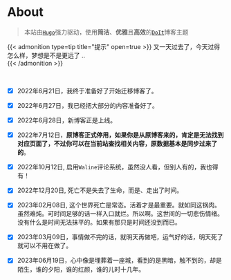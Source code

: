 # About


<!--more-->

> 本站由[`Hugo`](https://gohugo.io/)强力驱动，使用**简洁**、**优雅**且**高效**的[`DoIt`](https://github.com/HEIGE-PCloud/DoIt)博客主题

{{< admonition type=tip title="提示"  open=true >}}
又一天过去了，今天过得怎么样，梦想是不是更远了 ..   
{{< /admonition >}}

<br/>

- [x] 2022年6月21日，我终于准备好了开始迁移博客了。

- [x] 2022年6月27日，我已经把大部分的内容准备好了。

- [x] 2022年6月28日，新博客正是上线。

- [x] 2022年7月12日，**原博客正式停用，如果你是从原博客来的，肯定是无法找到对应页面了，不过你可以在当前站查找相关内容，原数据基本是同步过来了的**。

- [x] 2022年10月12日, 启用`Waline`评论系统，虽然没人看，但别人有的，我也得有！

- [x] 2022年12月20日, 死亡不是失去了生命，而是、走出了时间。

- [x] 2023年02月08日, 这个世界死亡是常态。活着才是最重要。就如同这锅肉。虽然难炖。可时间足够的话一样入口就烂。所以啊。这世间的一切悲伤情绪。没有什么是时间无法抹平的。如果有那只是时间还没到而已。  

- [x] 2023年03月09日，事情做不完的话，就明天再做吧，运气好的话，明天死了就可以不用在做了。

- [x] 2023年06月19日，心中像是埋葬着一座城，看到的是黑暗，触不到的，却是陌生，谁的夕阳，谁的红颜，谁的儿时十几年。
